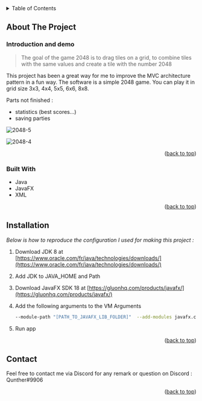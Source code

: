 

<!-- TABLE OF CONTENTS -->
<details>
  <summary>Table of Contents</summary>
  <ol>
    <li>
      <a href="#about-the-project">About The Project</a>
      <ul>
        <li><a href="#built-with">Introduction and demo</a></li>
        <li><a href="#built-with">Built With</a></li>
      </ul>
    </li>
    <li>
      <a href="#getting-started">Getting Started</a>
      <ul>
        <li><a href="#installation">Installation</a></li>
      </ul>
    </li>
    <li><a href="#contact">Contact</a></li>
  </ol>
</details>


<!-- ABOUT THE PROJECT -->
## About The Project

### Introduction and demo

> The goal of the game 2048 is to drag tiles on a grid, to combine tiles with the same values and create a tile with the number 2048

This project has been a great way for me to improve the MVC architecture pattern in a fun way. The software is a simple 2048 game.
You can play it in grid size 3x3, 4x4, 5x5, 6x6, 8x8.


Parts not finished :
- statistics (best scores...)
- saving parties

![2048-5](https://user-images.githubusercontent.com/125770500/231584606-3ba7e245-e60d-46aa-8af5-930add0fc0ab.png)

![2048-4](https://user-images.githubusercontent.com/125770500/231584422-bfc23da8-d3c0-4d4e-a366-a28ba426d37f.png)

<p align="right">(<a href="#readme-top">back to top</a>)</p>

### Built With

- Java
- JavaFX
- XML

<p align="right">(<a href="#readme-top">back to top</a>)</p>

<!-- GETTING STARTED -->
## Installation


_Below is how to reproduce the configuration I used for making this project :_

1. Download JDK 8 at [https://www.oracle.com/fr/java/technologies/downloads/](https://www.oracle.com/fr/java/technologies/downloads/)

2. Add JDK to JAVA_HOME and Path

3. Download JavaFX SDK 18 at [https://gluonhq.com/products/javafx/](https://gluonhq.com/products/javafx/)

4. Add the following arguments to the VM Arguments
   ```sh
   --module-path "[PATH_TO_JAVAFX_LIB_FOLDER]"  --add-modules javafx.controls,javafx.fxml
   ```

5. Run app

<p align="right">(<a href="#readme-top">back to top</a>)</p>


<!-- CONTACT -->
## Contact

Feel free to contact me via Discord for any remark or question on Discord : Qunther#9906

<p align="right">(<a href="#readme-top">back to top</a>)</p>



